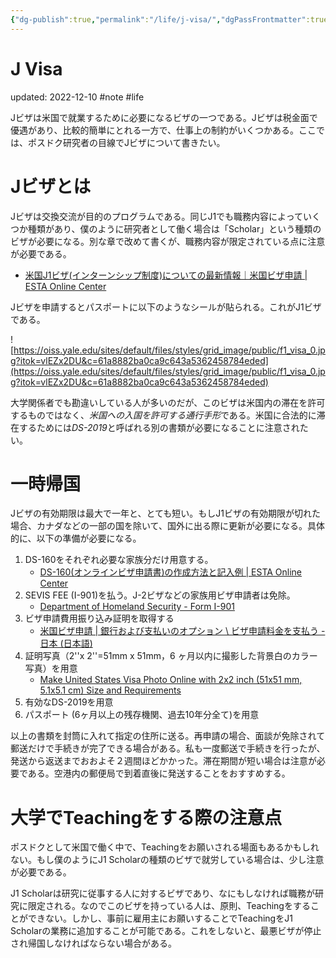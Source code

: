 ```yaml
---
{"dg-publish":true,"permalink":"/life/j-visa/","dgPassFrontmatter":true}
---
```



# J Visa
updated: 2022-12-10
#note #life


Jビザは米国で就業するために必要になるビザの一つである。Jビザは税金面で優遇があり、比較的簡単にとれる一方で、仕事上の制約がいくつかある。ここでは、ポスドク研究者の目線でJビザについて書きたい。

# Jビザとは
Jビザは交換交流が目的のプログラムである。同じJ1でも職務内容によっていくつか種類があり、僕のように研究者として働く場合は「Scholar」という種類のビザが必要になる。別な章で改めて書くが、職務内容が限定されている点に注意が必要である。

- [米国J1ビザ(インターンシップ制度)についての最新情報｜米国ビザ申請 | ESTA Online Center](https://esta-center.com/jonevisa/index.html#jonevisa3)

Jビザを申請するとパスポートに以下のようなシールが貼られる。これがJ1ビザである。

![https://oiss.yale.edu/sites/default/files/styles/grid_image/public/f1_visa_0.jpg?itok=vlEZx2DU&c=61a8882ba0ca9c643a5362458784eded](https://oiss.yale.edu/sites/default/files/styles/grid_image/public/f1_visa_0.jpg?itok=vlEZx2DU&c=61a8882ba0ca9c643a5362458784eded)

大学関係者でも勘違いしている人が多いのだが、このビザは米国内の滞在を許可するものではなく、*米国への入国を許可する通行手形*である。米国に合法的に滞在するためには*DS-2019*と呼ばれる別の書類が必要になることに注意されたい。


# 一時帰国

Jビザの有効期限は最大で一年と、とても短い。もしJ1ビザの有効期限が切れた場合、カナダなどの一部の国を除いて、国外に出る際に更新が必要になる。具体的に、以下の準備が必要になる。

1. DS-160をそれぞれ必要な家族分だけ用意する。
	-  [DS-160(オンラインビザ申請書)の作成方法と記入例 | ESTA Online Center](https://esta-center.com/ds/index.html#:~:text=%E3%80%8CDS%2D160%E3%80%8D%E3%81%A8%E3%81%AF,%E3%82%92%E8%A1%8C%E3%81%86%E5%BF%85%E8%A6%81%E3%81%8C%E3%81%82%E3%82%8A%E3%81%BE%E3%81%99%E3%80%82)
2. SEVIS FEE (I-901)を払う。J-2ビザなどの家族用ビザ申請者は免除。
	- [Department of Homeland Security - Form I-901](https://www.fmjfee.com/i901fee/index.html)
3. ビザ申請費用振り込み証明を取得する
	- [米国ビザ申請 | 銀行および支払いのオプション \ ビザ申請料金を支払う - 日本 (日本語)](https://www.ustraveldocs.com/jp_jp/jp-niv-paymentinfo.asp)
4. 証明写真（2''x 2''=51mm x 51mm，6 ヶ月以内に撮影した背景白のカラー写真）を用意
	- [Make United States Visa Photo Online with 2x2 inch (51x51 mm, 5.1x5.1 cm) Size and Requirements](https://www.idphotodiy.com/photo-requirements.php?country=US&type=Visa)
5. 有効なDS-2019を用意
6. パスポート (6ヶ月以上の残存機関、過去10年分全て)を用意

以上の書類を封筒に入れて指定の住所に送る。再申請の場合、面談が免除されて郵送だけで手続きが完了できる場合がある。私も一度郵送で手続きを行ったが、発送から返送までおおよそ２週間ほどかかった。滞在期間が短い場合は注意が必要である。空港内の郵便局で到着直後に発送することをおすすめする。


# 大学でTeachingをする際の注意点

ポスドクとして米国で働く中で、Teachingをお願いされる場面もあるかもしれない。もし僕のようにJ1 Scholarの種類のビザで就労している場合は、少し注意が必要である。

J1 Scholarは研究に従事する人に対するビザであり、なにもしなければ職務が研究に限定される。なのでこのビザを持っている人は、原則、Teachingをすることができない。しかし、事前に雇用主にお願いすることでTeachingをJ1 Scholarの業務に追加することが可能である。これをしないと、最悪ビザが停止され帰国しなければならない場合がある。

